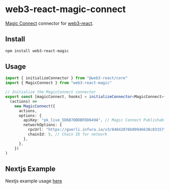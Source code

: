 # web3-react-magic-connect

[Magic Connect](https://magic.link/docs/connect/overview) connector for [web3-react](https://github.com/Uniswap/web3-react).

## Install

```bash
npm install web3-react-magic
```

## Usage

```ts
import { initializeConnector } from "@web3-react/core"
import { MagicConnect } from "web3-react-magic"

// Initialize the MagicConnect connector
export const [magicConnect, hooks] = initializeConnector<MagicConnect>(
  (actions) =>
    new MagicConnect({
      actions,
      options: {
        apiKey: "pk_live_5D6B70DDBFDD649A", // Magic Connect Publishable API key
        networkOptions: {
          rpcUrl: "https://goerli.infura.io/v3/84842078b09946638c03157f83405213", // RPC URL
          chainId: 5, // Chain ID for network
        },
      },
    })
)
```

## Nextjs Example

Nextjs example usage [here](https://github.com/Unboxed-Software/web3-react-magic-connect-nextjs)
